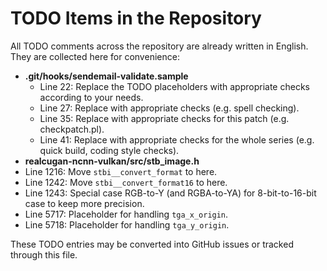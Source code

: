 # TODO Items in the Repository

All TODO comments across the repository are already written in English. They are collected here for convenience:

- **.git/hooks/sendemail-validate.sample**
  - Line 22: Replace the TODO placeholders with appropriate checks according to your needs.
  - Line 27: Replace with appropriate checks (e.g. spell checking).
  - Line 35: Replace with appropriate checks for this patch (e.g. checkpatch.pl).
  - Line 41: Replace with appropriate checks for the whole series (e.g. quick build, coding style checks).
 - **realcugan-ncnn-vulkan/src/stb_image.h**
  - Line 1216: Move `stbi__convert_format` to here.
  - Line 1242: Move `stbi__convert_format16` to here.
  - Line 1243: Special case RGB-to-Y (and RGBA-to-YA) for 8-bit-to-16-bit case to keep more precision.
  - Line 5717: Placeholder for handling `tga_x_origin`.
  - Line 5718: Placeholder for handling `tga_y_origin`.

These TODO entries may be converted into GitHub issues or tracked through this file.
